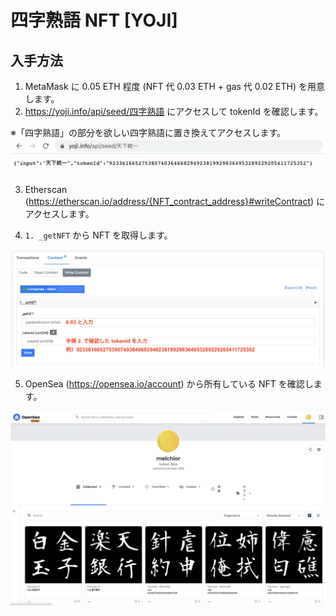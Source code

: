 # 四字熟語 NFT [YOJI] 
## 入手方法

1. MetaMask に 0.05 ETH 程度 (NFT 代 0.03 ETH + gas 代 0.02 ETH) を用意します。
2. https://yoji.info/api/seed/四字熟語 にアクセスして tokenId を確認します。

※「四字熟語」の部分を欲しい四字熟語に置き換えてアクセスします。
![getTokenId](../assets/images/checkTokenId.png)


3. Etherscan (https://etherscan.io/address/{NFT_contract_address}#writeContract) にアクセスします。

4. `1. _getNFT` から NFT を取得します。

![getNFT](../assets/images/getNFT_ja.png)

5. OpenSea (https://opensea.io/account) から所有している NFT を確認します。

![checkOnOpenSea](../assets/images/checkOnOpenSea.png)
